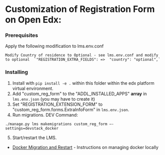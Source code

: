 # Customization of Registration Form on Open Edx:

### Prerequisites
Apply the following modification to lms.env.conf
```
Modify Country of residence to Optional - see lms.env.conf and modify to optional  `"REGISTRATION_EXTRA_FIELDS": =>  "country": "optional",`
```
### Installing

1. Install with `pip install -e .` within this folder within the edx platform virtual environment.
2. Add "custom_reg_form" to the "ADDL_INSTALLED_APPS" **array** in `lms.env.json` (you may have to create it)
3. Set "REGISTRATION_EXTENSION_FORM" to "custom_reg_form.forms.ExtraInfoForm" in `lms.env.json`.
4. Run migrations. DEV Command:  
```
./manage.py lms makemigrations custom_reg_form —-settings=devstack_docker
```
5. Start/restart the LMS.
* [Docker Migration and Restart](https://github.com/edx/devstack/blob/master/README.rst) - Instructions on managing docker locally

